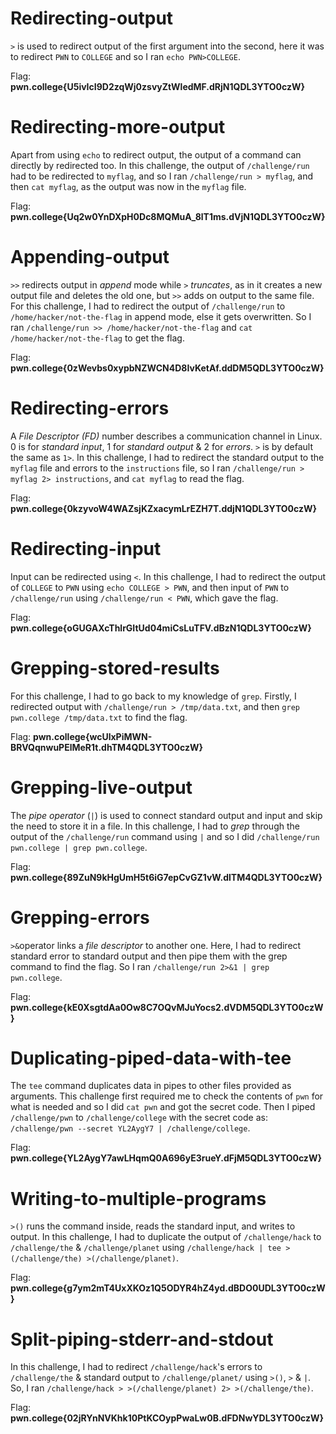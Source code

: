 # Redirecting-output

`>` is used to redirect output of the first argument into the second, here it was to redirect `PWN` to `COLLEGE` and so I ran `echo PWN>COLLEGE`.

Flag: **pwn.college{U5ivIcI9D2zqWj0zsvyZtWledMF.dRjN1QDL3YTO0czW}**

# Redirecting-more-output

Apart from using `echo` to redirect output, the output of a command can directly by redirected too. In this challenge, the output of `/challenge/run` had to be redirected to `myflag`, and so I ran `/challenge/run > myflag`, and then `cat myflag`, as the output was now in the `myflag` file.

Flag: **pwn.college{Uq2w0YnDXpH0Dc8MQMuA_8lT1ms.dVjN1QDL3YTO0czW}**

# Appending-output

`>>` redirects output in *append* mode while `>` *truncates*, as in it creates a new output file and deletes the old one, but `>>` adds on output to the same file. For this challenge, I had to redirect the output of `/challenge/run` to `/home/hacker/not-the-flag` in append mode, else it gets overwritten. So I ran `/challenge/run >> /home/hacker/not-the-flag` and `cat /home/hacker/not-the-flag` to get the flag. 

Flag: **pwn.college{0zWevbs0xypbNZWCN4D8IvKetAf.ddDM5QDL3YTO0czW}**

# Redirecting-errors

A *File Descriptor (FD)* number describes a communication channel in Linux. 0 is for *standard input*, 1 for *standard output* & 2 for *errors*. `>` is by default the same as `1>`. In this challenge, I had to redirect the standard output to the `myflag` file and errors to the `instructions` file, so I ran `/challenge/run > myflag 2> instructions`, and `cat myflag` to read the flag.

Flag: **pwn.college{0kzyvoW4WAZsjKZxacymLrEZH7T.ddjN1QDL3YTO0czW}**

# Redirecting-input

Input can be redirected using `<`. In this challenge, I had to redirect the output of `COLLEGE` to `PWN` using `echo COLLEGE > PWN`, and then input of `PWN` to `/challenge/run` using `/challenge/run < PWN`, which gave the flag.

Flag: **pwn.college{oGUGAXcThlrGItUd04miCsLuTFV.dBzN1QDL3YTO0czW}**

# Grepping-stored-results

For this challenge, I had to go back to my knowledge of `grep`. Firstly, I redirected output with `/challenge/run > /tmp/data.txt`, and then `grep pwn.college /tmp/data.txt` to find the flag.

Flag: **pwn.college{wcUlxPiMWN-BRVQqnwuPElMeR1t.dhTM4QDL3YTO0czW}**

# Grepping-live-output

The *pipe operator* (`|`) is used to connect standard output and input and skip the need to store it in a file. In this challenge, I had to *grep* through the output of the `/challenge/run` command using `|` and so I did `/challenge/run pwn.college | grep pwn.college`.

Flag: **pwn.college{89ZuN9kHgUmH5t6iG7epCvGZ1vW.dlTM4QDL3YTO0czW}**

# Grepping-errors

`>&`operator links a *file descriptor* to another one. Here, I had to redirect standard error to standard output and then pipe them with the grep command to find the flag. So I ran `/challenge/run 2>&1 | grep pwn.college`.

Flag: **pwn.college{kE0XsgtdAa0Ow8C7OQvMJuYocs2.dVDM5QDL3YTO0czW}**

# Duplicating-piped-data-with-tee

The `tee` command duplicates data in pipes to other files provided as arguments. This challenge first required me to check the contents of `pwn` for what is needed and so I did `cat pwn` and got the secret code. Then I piped `/challenge/pwn` to `/challenge/college` with the secret code as: `/challenge/pwn --secret YL2AygY7 | /challenge/college`.

Flag: **pwn.college{YL2AygY7awLHqmQ0A696yE3rueY.dFjM5QDL3YTO0czW}**

# Writing-to-multiple-programs

`>()` runs the command inside, reads the standard input, and writes to output. In this challenge, I had to duplicate the output of `/challenge/hack` to `/challenge/the` & `/challenge/planet` using `/challenge/hack | tee >(/challenge/the) >(/challenge/planet)`.

Flag: **pwn.college{g7ym2mT4UxXKOz1Q5ODYR4hZ4yd.dBDO0UDL3YTO0czW}**

# Split-piping-stderr-and-stdout

In this challenge, I had to redirect `/challenge/hack`'s errors to `/challenge/the` & standard output to `/challenge/planet/` using `>()`, `>` & `|`. So, I ran `/challenge/hack > >(/challenge/planet) 2> >(/challenge/the)`.

Flag: **pwn.college{02jRYnNVKhk10PtKCOypPwaLw0B.dFDNwYDL3YTO0czW}**
